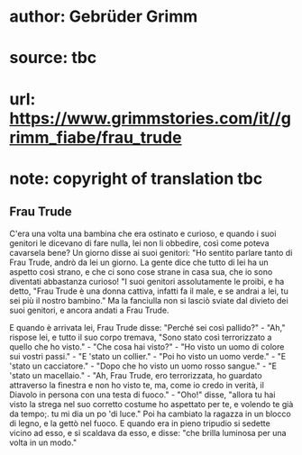 # author: Gebrüder Grimm
# source: tbc
# url: https://www.grimmstories.com/it//grimm_fiabe/frau_trude
# note: copyright of translation tbc

## Frau Trude 

C'era una volta una bambina che era ostinato e curioso, e quando i suoi
genitori le dicevano di fare nulla, lei non li obbedire, così come
poteva cavarsela bene? Un giorno disse ai suoi genitori: "Ho sentito
parlare tanto di Frau Trude, andrò da lei un giorno. La gente dice che
tutto di lei ha un aspetto così strano, e che ci sono cose strane in
casa sua, che io sono diventati abbastanza curioso! "I suoi genitori
assolutamente le proibì, e ha detto, "Frau Trude è una donna cattiva,
infatti fa il male, e se andrai a lei, tu sei più il nostro bambino."
Ma la fanciulla non si lasciò sviate dal divieto dei suoi genitori, e
ancora andati a Frau Trude.

E quando è arrivata lei, Frau Trude disse: "Perché sei così
pallido?" - "Ah," rispose lei, e tutto il suo corpo tremava, "Sono
stato così terrorizzato a quello che ho visto." - "Che cosa hai
visto?" - "Ho visto un uomo di colore sui vostri passi." - "E
'stato un collier." - "Poi ho visto un uomo verde." - "E 'stato un
cacciatore." - "Dopo che ho visto un uomo rosso sangue." - "E
'stato un macellaio." - "Ah, Frau Trude, ero terrorizzata, ho
guardato attraverso la finestra e non ho visto te, ma, come io credo in
verità, il Diavolo in persona con una testa di fuoco." - "Oho!"
disse, "allora tu hai visto la strega nel suo corretto costume ho
aspettato per te, e volendo te già da tempo;. tu mi dia un po 'di
luce." Poi ha cambiato la ragazza in un blocco di legno, e la gettò nel
fuoco. E quando era in pieno tripudio si sedette vicino ad esso, e si
scaldava da esso, e disse: "che brilla luminosa per una volta in un
modo."
